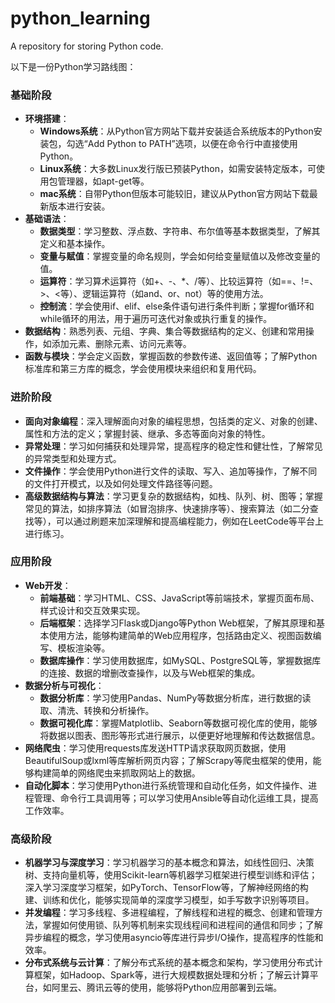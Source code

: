 # python_learning
A repository for storing Python code.

以下是一份Python学习路线图：

### 基础阶段
- **环境搭建**：
    - **Windows系统**：从Python官方网站下载并安装适合系统版本的Python安装包，勾选“Add Python to PATH”选项，以便在命令行中直接使用Python。
    - **Linux系统**：大多数Linux发行版已预装Python，如需安装特定版本，可使用包管理器，如apt-get等。
    - **mac系统**：自带Python但版本可能较旧，建议从Python官方网站下载最新版本进行安装。
- **基础语法**：
    - **数据类型**：学习整数、浮点数、字符串、布尔值等基本数据类型，了解其定义和基本操作。
    - **变量与赋值**：掌握变量的命名规则，学会如何给变量赋值以及修改变量的值。
    - **运算符**：学习算术运算符（如+、-、*、/等）、比较运算符（如==、!=、>、<等）、逻辑运算符（如and、or、not）等的使用方法。
    - **控制流**：学会使用if、elif、else条件语句进行条件判断；掌握for循环和while循环的用法，用于遍历可迭代对象或执行重复的操作。
- **数据结构**：熟悉列表、元组、字典、集合等数据结构的定义、创建和常用操作，如添加元素、删除元素、访问元素等。
- **函数与模块**：学会定义函数，掌握函数的参数传递、返回值等；了解Python标准库和第三方库的概念，学会使用模块来组织和复用代码。

### 进阶阶段
- **面向对象编程**：深入理解面向对象的编程思想，包括类的定义、对象的创建、属性和方法的定义；掌握封装、继承、多态等面向对象的特性。
- **异常处理**：学习如何捕获和处理异常，提高程序的稳定性和健壮性，了解常见的异常类型和处理方式。
- **文件操作**：学会使用Python进行文件的读取、写入、追加等操作，了解不同的文件打开模式，以及如何处理文件路径等问题。
- **高级数据结构与算法**：学习更复杂的数据结构，如栈、队列、树、图等；掌握常见的算法，如排序算法（如冒泡排序、快速排序等）、搜索算法（如二分查找等），可以通过刷题来加深理解和提高编程能力，例如在LeetCode等平台上进行练习。

### 应用阶段
- **Web开发**：
    - **前端基础**：学习HTML、CSS、JavaScript等前端技术，掌握页面布局、样式设计和交互效果实现。
    - **后端框架**：选择学习Flask或Django等Python Web框架，了解其原理和基本使用方法，能够构建简单的Web应用程序，包括路由定义、视图函数编写、模板渲染等。
    - **数据库操作**：学习使用数据库，如MySQL、PostgreSQL等，掌握数据库的连接、数据的增删改查操作，以及与Web框架的集成。
- **数据分析与可视化**：
    - **数据分析库**：学习使用Pandas、NumPy等数据分析库，进行数据的读取、清洗、转换和分析操作。
    - **数据可视化库**：掌握Matplotlib、Seaborn等数据可视化库的使用，能够将数据以图表、图形等形式进行展示，以便更好地理解和传达数据信息。
- **网络爬虫**：学习使用requests库发送HTTP请求获取网页数据，使用BeautifulSoup或lxml等库解析网页内容；了解Scrapy等爬虫框架的使用，能够构建简单的网络爬虫来抓取网站上的数据。
- **自动化脚本**：学习使用Python进行系统管理和自动化任务，如文件操作、进程管理、命令行工具调用等；可以学习使用Ansible等自动化运维工具，提高工作效率。

### 高级阶段
- **机器学习与深度学习**：学习机器学习的基本概念和算法，如线性回归、决策树、支持向量机等，使用Scikit-learn等机器学习框架进行模型训练和评估；深入学习深度学习框架，如PyTorch、TensorFlow等，了解神经网络的构建、训练和优化，能够实现简单的深度学习模型，如手写数字识别等项目。
- **并发编程**：学习多线程、多进程编程，了解线程和进程的概念、创建和管理方法，掌握如何使用锁、队列等机制来实现线程间和进程间的通信和同步；了解异步编程的概念，学习使用asyncio等库进行异步I/O操作，提高程序的性能和效率。
- **分布式系统与云计算**：了解分布式系统的基本概念和架构，学习使用分布式计算框架，如Hadoop、Spark等，进行大规模数据处理和分析；了解云计算平台，如阿里云、腾讯云等的使用，能够将Python应用部署到云端。
